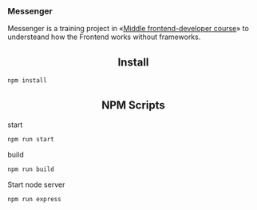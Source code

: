 ### Messenger

Messenger is a training project in «[Middle frontend-developer course](https://praktikum.yandex.ru/middle-frontend/)» to understeand how the Frontend works without frameworks.

<h2 align="center">Install</h2>

```bash
npm install
```

<h2 align="center">NPM Scripts</h2>

start 
```bash
npm run start
```

build
```bash
npm run build
```

Start node server
```bash
npm run express
```
